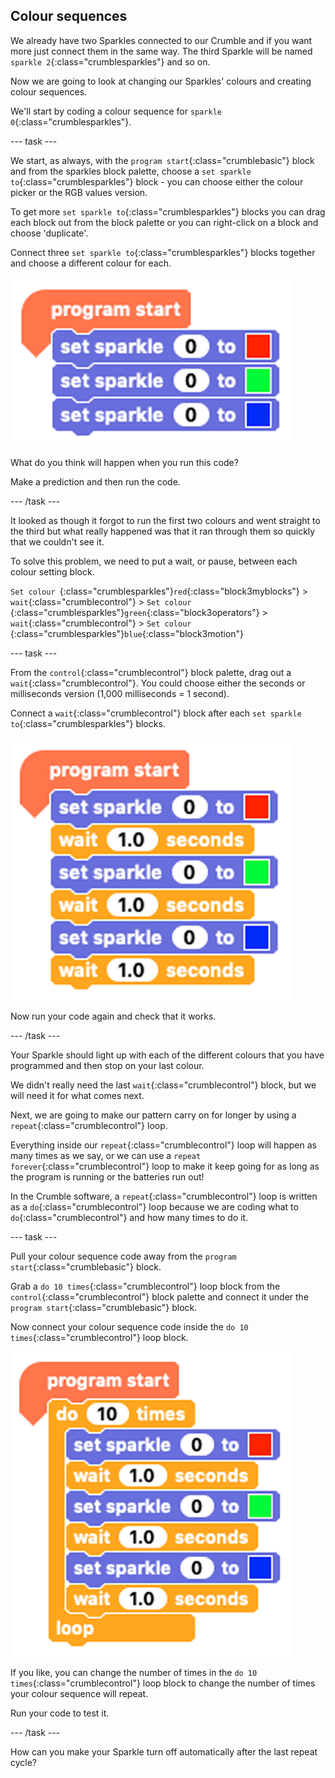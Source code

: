 ## Colour sequences

We already have two Sparkles connected to our Crumble and if you want more just connect them in the same way. The third Sparkle will be named `sparkle 2`{:class="crumblesparkles"} and so on.

Now we are going to look at changing our Sparkles' colours and creating colour sequences.

We'll start by coding a colour sequence for `sparkle 0`{:class="crumblesparkles"}.

--- task ---

We start, as always, with the `program start`{:class="crumblebasic"} block and from the sparkles block palette, choose a `set sparkle to`{:class="crumblesparkles"} block - you can choose either the colour picker or the RGB values version. 

To get more `set sparkle to`{:class="crumblesparkles"} blocks you can drag each block out from the block palette or you can right-click on a block and choose 'duplicate'.

Connect three `set sparkle to`{:class="crumblesparkles"} blocks together and choose a different colour for each.

![Coding a three colour Sparkle sequence without wait blocks](images/threeSetSparkleBlocks.png)

What do you think will happen when you run this code?

Make a prediction and then run the code.

--- /task ---

It looked as though it forgot to run the first two colours and went straight to the third but what really happened was that it ran through them so quickly that we couldn't see it.

To solve this problem, we need to put a wait, or pause, between each colour setting block.

`Set colour `{:class="crumblesparkles"}`red`{:class="block3myblocks"} > `wait`{:class="crumblecontrol"} > `Set colour `{:class="crumblesparkles"}`green`{:class="block3operators"} > `wait`{:class="crumblecontrol"} > `Set colour `{:class="crumblesparkles"}`blue`{:class="block3motion"}

--- task ---

From the `control`{:class="crumblecontrol"} block palette, drag out a `wait`{:class="crumblecontrol"}. You could choose either the seconds or milliseconds version (1,000 milliseconds = 1 second).

Connect a `wait`{:class="crumblecontrol"} block after each `set sparkle to`{:class="crumblesparkles"} blocks.

![Coding a three colour Sparkle sequence with wait blocks](images/threeSetSparkleBlocksWithWaits.png)

Now run your code again and check that it works.

--- /task ---

Your Sparkle should light up with each of the different colours that you have programmed and then stop on your last colour.

We didn't really need the last `wait`{:class="crumblecontrol"} block, but we will need it for what comes next.

Next, we are going to make our pattern carry on for longer by using a `repeat`{:class="crumblecontrol"} loop. 

Everything inside our `repeat`{:class="crumblecontrol"} loop will happen as many times as we say, or we can use a `repeat forever`{:class="crumblecontrol"} loop to make it keep going for as long as the program is running or the batteries run out!

In the Crumble software, a `repeat`{:class="crumblecontrol"} loop is written as a `do`{:class="crumblecontrol"} loop because we are coding what to `do`{:class="crumblecontrol"} and how many times to do it.

--- task ---

Pull your colour sequence code away from the `program start`{:class="crumblebasic"} block.

Grab a `do 10 times`{:class="crumblecontrol"} loop block from the `control`{:class="crumblecontrol"} block palette and connect it under the `program start`{:class="crumblebasic"} block.

Now connect your colour sequence code inside the `do 10 times`{:class="crumblecontrol"} loop block.

![Repeat colour sequence 10 times code](images/sequenceLoop.png)

If you like,  you can change the number of times in the `do 10 times`{:class="crumblecontrol"} loop block to change the number of times your colour sequence will repeat.

Run your code to test it.

--- /task ---

How can you make your Sparkle turn off automatically after the last repeat cycle?